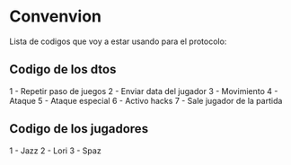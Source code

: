 # Convenvion 
Lista de codigos que voy a estar usando para el protocolo:

## Codigo de los dtos
1 - Repetir paso de juegos 
2 - Enviar data del jugador 
3 - Movimiento
4 - Ataque 
5 - Ataque especial 
6 - Activo hacks 
7 - Sale jugador de la partida 

## Codigo de los jugadores 
1 - Jazz
2 - Lori 
3 - Spaz 